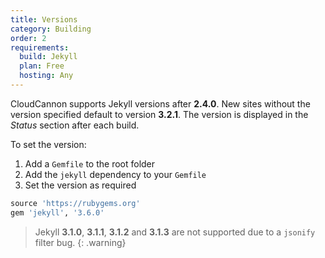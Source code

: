 ```yaml
---
title: Versions
category: Building
order: 2
requirements:
  build: Jekyll
  plan: Free
  hosting: Any
---
```


CloudCannon supports Jekyll versions after **2.4.0**.
New sites without the version specified default to version **3.2.1**.
The version is displayed in the *Status* section after each build.

To set the version:

1. Add a `Gemfile` to the root folder
2. Add the `jekyll` dependency to your `Gemfile`
3. Set the version as required

~~~ruby
source 'https://rubygems.org'
gem 'jekyll', '3.6.0'
~~~

> Jekyll **3.1.0**, **3.1.1**, **3.1.2** and **3.1.3** are not supported due to a `jsonify` filter bug.
{: .warning}
